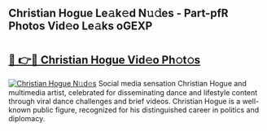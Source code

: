 ## Christian Hogue Le𝚊k𝚎d N𝚞𝚍es - Part-pfR Photos Vid𝚎o Le𝚊ks oGEXP

# <h2><a href="http://fbcp2sh.evod.top/?m=Christian+Hogue">🔗 👉🔴 Christian Hogue Vid𝚎o Ph𝚘t𝚘s</a></h2>

[![Christian Hogue N𝚞d𝚎s](https://i.imgur.com/8V9OHl7.gif)](http://fbcp2sh.evod.top/?m=Christian+Hogue)
Social media sensation Christian Hogue and multimedia artist, celebrated for disseminating dance and lifestyle content through viral dance challenges and brief videos. Christian Hogue is a well-known public figure, recognized for his distinguished career in politics and diplomacy. 
